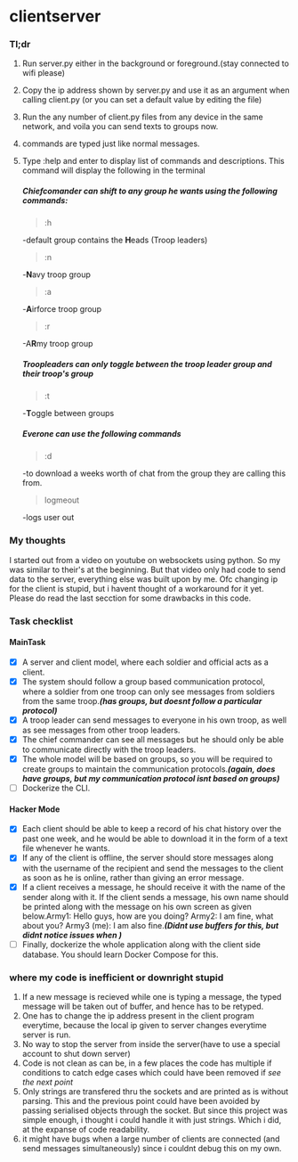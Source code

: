 # clientserver
### Tl;dr
1. Run server.py either in the background or foreground.(stay connected to wifi please)
2. Copy the ip address shown by server.py and use it as an argument when calling client.py (or you can set a default value by editing the file)
3. Run the any number of client.py files from any device in the same network, and voila you can send texts to groups now.
4. commands are typed just like normal messages. 
5. Type :help and enter to display list of commands and descriptions. This command will display the following in the terminal
   
   ##### Chiefcomander can shift to any group he wants using the following commands:
   
      > :h 
      
      -default group contains the **H**eads (Troop leaders)
      
      > :n 
      
      -**N**avy troop group
      
      > :a 
      
      -**A**irforce troop group
      
      > :r 
      
      -A**R**my troop group
    
    ##### Troopleaders can only *toggle* between the troop leader group and their troop's group
      
      > :t 
      
      -**T**oggle between groups
    ##### Everone can use the following commands
    
      > :d
      
      -to download a weeks worth of chat from the group they are calling this from.
      
      > logmeout
      
      -logs user out

### My thoughts
I started out from a video on youtube on websockets using python. So my was similar to their's at the beginning.
But that video only had code to send data to the server, everything else was built upon by me. Ofc changing ip for the client is stupid, but i havent thought of a workaround for it yet.
Please do read the last secction for some drawbacks in this code.

### Task checklist
#### MainTask
- [x] A server and client model, where each soldier and official acts as a client.
- [x] The system should follow a group based communication protocol, where a soldier from one troop can only see messages from soldiers from the same troop.**_(has groups, but doesnt follow a particular protocol)_**
- [x] A troop leader can send messages to everyone in his own troop, as well as see messages from other troop leaders.
- [x] The chief commander can see all messages but he should only be able to communicate directly with the troop leaders.
- [x] The whole model will be based on groups, so you will be required to create groups to maintain the communication protocols.**_(again, does have groups, but my communication protocol isnt based on groups)_**
- [ ] Dockerize the CLI.
#### Hacker Mode
- [x] Each client should be able to keep a record of his chat history over the past one week, and he would be able to download it in the form of a text file whenever he wants.
- [x] If any of the client is offline, the server should store messages along with the username of the recipient and send the messages to the client as soon as he is online, rather than giving an error message.
- [x] If a client receives a message, he should receive it with the name of the sender along with it. If the client sends a message, his own name should be printed along with the message on his own screen as given below.Army1: Hello guys, how are you doing? Army2: I am fine, what about you? Army3 (me): I am also fine.**_(Didnt use buffers for this, but didnt notice issues when )_**
- [ ] Finally, dockerize the whole application along with the client side database. You should learn Docker Compose for this.

### where my code is inefficient or downright stupid

1. If a new message is recieved while one is typing a message, the typed message will be taken out of buffer, and hence has to be retyped.
2. One has to change the ip address present in the client program everytime, because the local ip given to server changes everytime server is run.
3. No way to stop the server from inside the server(have to use a special account to shut down server)
4. Code is not clean as can be, in a few places the code has multiple if conditions to catch edge cases which could have been removed if *see the next point*
5. Only strings are transfered thru the sockets and are printed as is without parsing. This and the previous point could have been avoided by passing serialised objects through the socket. But since this project was simple enough, i thought i could handle it with just strings. Which i did, at the expanse of code readability.
6. it might have bugs when a large number of clients are connected (and send messages simultaneously) since i couldnt debug this on my own.
